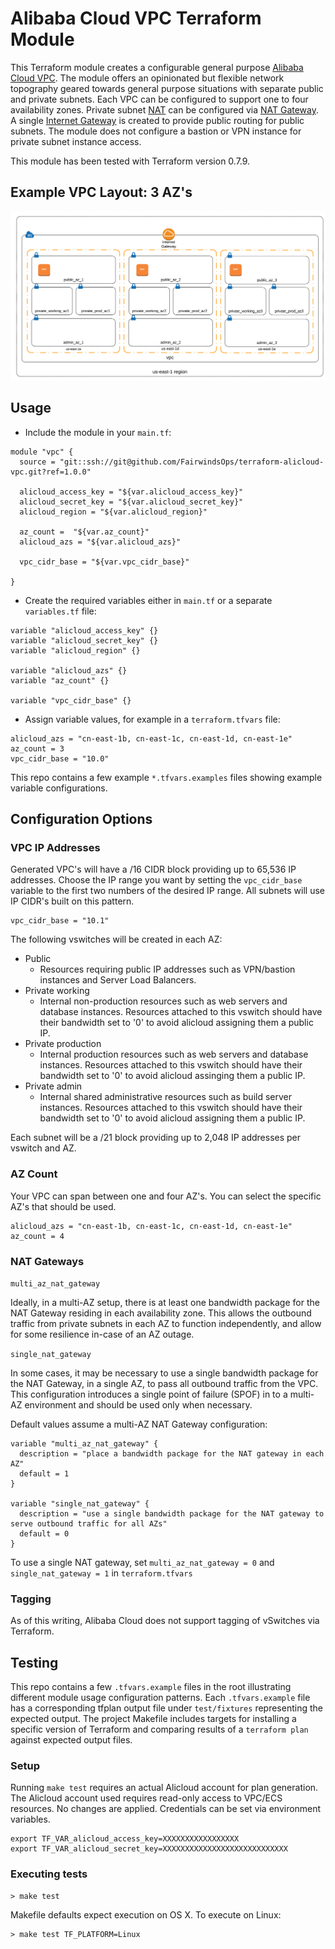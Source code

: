 # Alibaba Cloud VPC Terraform Module

This Terraform module creates a configurable general purpose [Alibaba Cloud VPC](https://www.alibabacloud.com/help/doc-detail/34217.htm?spm=a3c0i.l27706en.a3.2.2a4a1a81UeMGUK). The module offers an opinionated but flexible network topography geared towards general purpose situations with separate public and private subnets. Each VPC can be configured to support one to four availability zones. Private subnet [NAT](https://www.alibabacloud.com/product/NAT) can be configured via [NAT Gateway](https://www.alibabacloud.com/product/NAT). A single [Internet Gateway](http://docs.aws.amazon.com/AmazonVPC/latest/UserGuide/VPC_Internet_Gateway.html) is created to provide public routing for public subnets. The module does not configure a bastion or VPN instance for private subnet instance access.

This module has been tested with Terraform version 0.7.9.

## Example VPC Layout: 3 AZ's

![Example VPC: 3AZ](vpc_layout.png)

## Usage

* Include the module in your `main.tf`:

```
module "vpc" {
  source = "git::ssh://git@github.com/FairwindsOps/terraform-alicloud-vpc.git?ref=1.0.0"

  alicloud_access_key = "${var.alicloud_access_key}"
  alicloud_secret_key = "${var.alicloud_secret_key}"
  alicloud_region = "${var.alicloud_region}"

  az_count =  "${var.az_count}"
  alicloud_azs = "${var.alicloud_azs}"

  vpc_cidr_base = "${var.vpc_cidr_base}"

}
```

* Create the required variables either in `main.tf` or a separate `variables.tf` file:

```
variable "alicloud_access_key" {}
variable "alicloud_secret_key" {}
variable "alicloud_region" {}

variable "alicloud_azs" {}
variable "az_count" {}

variable "vpc_cidr_base" {}

```

* Assign variable values, for example in a `terraform.tfvars` file:

```
alicloud_azs = "cn-east-1b, cn-east-1c, cn-east-1d, cn-east-1e"
az_count = 3
vpc_cidr_base = "10.0"
```

This repo contains a few example `*.tfvars.examples` files showing example variable configurations.

## Configuration Options

### VPC IP Addresses

Generated VPC's will have a /16 CIDR block providing up to 65,536 IP addresses. Choose the IP range you want by setting the `vpc_cidr_base` variable to the first two numbers of the desired IP range. All subnets will use IP CIDR's built on this pattern.

```
vpc_cidr_base = "10.1"
```

The following vswitches will be created in each AZ:

* Public
  * Resources requiring public IP addresses such as VPN/bastion instances and Server Load Balancers.
* Private working
  * Internal non-production resources such as web servers and database instances.  Resources attached to this vswitch should have their bandwidth set to '0' to avoid alicloud assigning them a public IP.
* Private production
  * Internal production resources such as web servers and database instances.  Resources attached to this vswitch should have their bandwidth set to '0' to avoid alicloud assinging them a public IP.
* Private admin
  * Internal shared administrative resources such as build server instances.  Resources attached to this vswitch should have their bandwidth set to '0' to avoid alicloud assigning them a public IP.

Each subnet will be a /21 block providing up to 2,048 IP addresses per vswitch and AZ.

### AZ Count

Your VPC can span between one and four AZ's. You can select the specific AZ's that should be used.

```
alicloud_azs = "cn-east-1b, cn-east-1c, cn-east-1d, cn-east-1e"
az_count = 4
```

### NAT Gateways

`multi_az_nat_gateway`

Ideally, in a multi-AZ setup, there is at least one bandwidth package for the NAT Gateway residing in each availability zone.  This allows the outbound traffic from private subnets in each AZ to function independently, and allow for some resilience in-case of an AZ outage.

`single_nat_gateway`

In some cases, it may be necessary to use a single bandwidth package for the NAT Gateway, in a single AZ, to pass all outbound traffic from the VPC.  This configuration introduces a single point of failure (SPOF) in to a multi-AZ environment and should be used only when necessary.

Default values assume a multi-AZ NAT Gateway configuration:
```
variable "multi_az_nat_gateway" {
  description = "place a bandwidth package for the NAT gateway in each AZ"
  default = 1
}

variable "single_nat_gateway" {
  description = "use a single bandwidth package for the NAT gateway to serve outbound traffic for all AZs"
  default = 0
}
```

To use a single NAT gateway, set `multi_az_nat_gateway = 0` and `single_nat_gateway = 1` in `terraform.tfvars`

### Tagging

As of this writing, Alibaba Cloud does not support tagging of vSwitches via Terraform.

## Testing

This repo contains a few `.tfvars.example` files in the root illustrating different module usage configuration patterns. Each `.tfvars.example` file has a corresponding tfplan output file under `test/fixtures` representing the expected output. The project Makefile includes targets for installing a specific version of Terraform and comparing results of a `terraform plan` against expected output files.

### Setup

Running `make test` requires an actual Alicloud account for plan generation. The Alicloud account used requires read-only access to VPC/ECS resources. No changes are applied. Credentials can be set via environment variables.

```
export TF_VAR_alicloud_access_key=XXXXXXXXXXXXXXXXX
export TF_VAR_alicloud_secret_key=XXXXXXXXXXXXXXXXXXXXXXXXXXXX
```

### Executing tests

```
> make test
```

Makefile defaults expect execution on OS X. To execute on Linux:

```
> make test TF_PLATFORM=Linux
```
